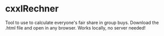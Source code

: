# cxxlRechner
Tool to use to calculate everyone's fair share in group buys.
Download the .html file and open in any browser. Works locally, no server needed!
